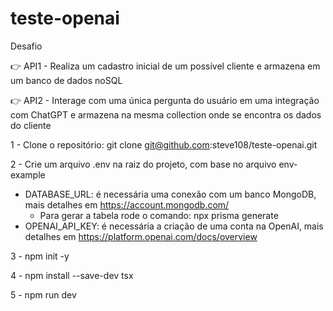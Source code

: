 # teste-openai
Desafio

👉 API1 - Realiza um cadastro inicial de um possível cliente e armazena em um banco de dados noSQL

👉 API2 - Interage com uma única pergunta do usuário em uma integração com ChatGPT e armazena na mesma collection onde se encontra os dados do cliente

1 - Clone o repositório: git clone git@github.com:steve108/teste-openai.git

2 - Crie um arquivo .env na raiz do projeto, com base no arquivo env-example

  - DATABASE_URL: é necessária uma conexão com um banco MongoDB, mais detalhes em https://account.mongodb.com/
    - Para gerar a tabela rode o comando: npx prisma generate 
  - OPENAI_API_KEY: é necessária a criação de uma conta na OpenAI, mais detalhes em https://platform.openai.com/docs/overview

3 - npm init -y

4 - npm install --save-dev tsx

5 - npm run dev

